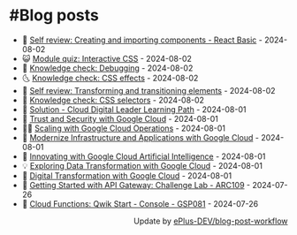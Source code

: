 # #Blog posts
<!-- BLOG-POST-LIST:START -->
- 🧰 [Self review: Creating and importing components - React Basic](https://eplus.dev/self-review-creating-and-importing-components-react-basic) - 2024-08-02
- 😺 [Module quiz: Interactive CSS](https://eplus.dev/module-quiz-interactive-css) - 2024-08-02
- 🗽 [Knowledge check: Debugging](https://eplus.dev/knowledge-check-debugging) - 2024-08-02
- 🌜 [Knowledge check: CSS effects](https://eplus.dev/knowledge-check-css-effects) - 2024-08-02
- 📝 [Self review: Transforming and transitioning elements](https://eplus.dev/self-review-transforming-and-transitioning-elements) - 2024-08-02
- 🚀 [Knowledge check: CSS selectors](https://eplus.dev/knowledge-check-css-selectors) - 2024-08-02
- 💼 [Solution - Cloud Digital Leader Learning Path](https://eplus.dev/solution-cloud-digital-leader-learning-path) - 2024-08-01
- 🦣 [Trust and Security with Google Cloud](https://eplus.dev/trust-and-security-with-google-cloud) - 2024-08-01
- 👨‍🏫 [Scaling with Google Cloud Operations](https://eplus.dev/scaling-with-google-cloud-operations) - 2024-08-01
- 🔭 [Modernize Infrastructure and Applications with Google Cloud](https://eplus.dev/modernize-infrastructure-and-applications-with-google-cloud) - 2024-08-01
- 🤡 [Innovating with Google Cloud Artificial Intelligence](https://eplus.dev/innovating-with-google-cloud-artificial-intelligence) - 2024-08-01
- 💡 [Exploring Data Transformation with Google Cloud](https://eplus.dev/exploring-data-transformation-with-google-cloud) - 2024-08-01
- 🦣 [Digital Transformation with Google Cloud](https://eplus.dev/digital-transformation-with-google-cloud) - 2024-08-01
- 💪 [Getting Started with API Gateway: Challenge Lab - ARC109](https://eplus.dev/getting-started-with-api-gateway-challenge-lab-arc109) - 2024-07-26
- 🤡 [Cloud Functions: Qwik Start - Console - GSP081](https://eplus.dev/cloud-functions-qwik-start-console-gsp081) - 2024-07-26<!-- BLOG-POST-LIST:END -->
<div align="right">
  Update by <a target="_blank"
    href="https://github.com/ePlus-DEV/blog-post-workflow">ePlus-DEV/blog-post-workflow</a>
</div>
